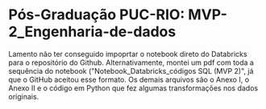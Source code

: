 # Pós-Graduação PUC-RIO: MVP-2_Engenharia-de-dados

Lamento não ter conseguido impoprtar o notebook direto do Databricks para o repositório do Github. Alternativamente, montei um pdf com toda a sequência do notebook ("Notebook_Databricks_códigos SQL (MVP 2)", já que o GitHub aceitou esse formato. Os demais arquivos são o Anexo I, o Anexo II e o código em Python que fez algumas transformações nos dados originais. 
